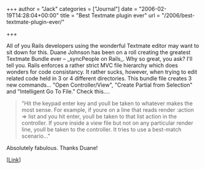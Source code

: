 +++
author = "Jack"
categories = ["Journal"]
date = "2006-02-19T14:28:04+00:00"
title = "Best Textmate plugin ever"
url = "/2006/best-textmate-plugin-ever/"

+++

All of you Rails developers using the wonderful Textmate editor may want to sit down for this. Duane Johnson has been on a roll creating the greatest Textmate Bundle ever &#8211; \_syncPeople on Rails\_. Why so great, you ask? I'll tell you. Rails enforces a rather strict MVC file hierarchy which does wonders for code consistancy. It rather sucks, however, when trying to edit related code held in 3 or 4 different directories. This bundle file creates 3 new commands&#8230; "Open Controller/View", "Create Partial from Selection" and "Intelligent Go To File." Check this&#8230;. 

> "Hit the keypad enter key and youll be taken to whatever makes the most sense. For example, if youre on a line that reads render :action => list and you hit enter, youll be taken to that list action in the controller. If youre inside a view file but not on any particular render line, youll be taken to the controller. It tries to use a best-match scenario&#8230;" 

Absolutely fabulous. Thanks Duane! 

[[Link](<http://blog.inquirylabs.com/2006/02/18/the-syncpeople-on-rails-bundle-for-textmate/>)]
